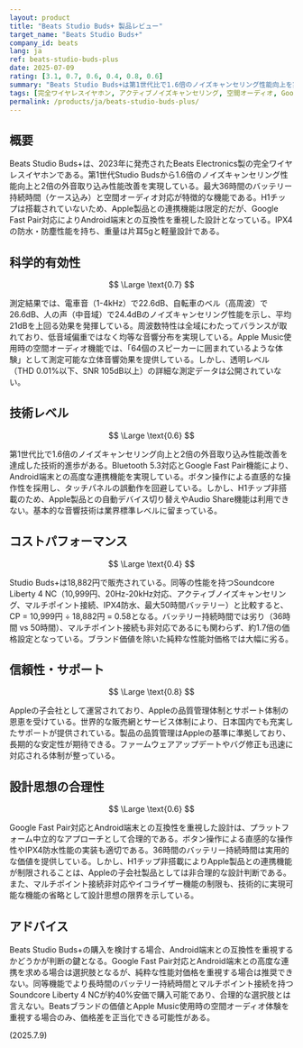 ```yaml
---
layout: product
title: "Beats Studio Buds+ 製品レビュー"
target_name: "Beats Studio Buds+"
company_id: beats
lang: ja
ref: beats-studio-buds-plus
date: 2025-07-09
rating: [3.1, 0.7, 0.6, 0.4, 0.8, 0.6]
summary: "Beats Studio Buds+は第1世代比で1.6倍のノイズキャンセリング性能向上を実現した完全ワイヤレスイヤホン。36時間のバッテリー持続時間と空間オーディオ対応が特徴だが、H1チップ非搭載のため一部Apple機能に制限がある。"
tags: [完全ワイヤレスイヤホン, アクティブノイズキャンセリング, 空間オーディオ, Google Fast Pair]
permalink: /products/ja/beats-studio-buds-plus/
---
```


## 概要

Beats Studio Buds+は、2023年に発売されたBeats Electronics製の完全ワイヤレスイヤホンである。第1世代Studio Budsから1.6倍のノイズキャンセリング性能向上と2倍の外音取り込み性能改善を実現している。最大36時間のバッテリー持続時間（ケース込み）と空間オーディオ対応が特徴的な機能である。H1チップは搭載されていないため、Apple製品との連携機能は限定的だが、Google Fast Pair対応によりAndroid端末との互換性を重視した設計となっている。IPX4の防水・防塵性能を持ち、重量は片耳5gと軽量設計である。

## 科学的有効性

$$ \Large \text{0.7} $$

測定結果では、電車音（1-4kHz）で22.6dB、自転車のベル（高周波）で26.6dB、人の声（中音域）で24.4dBのノイズキャンセリング性能を示し、平均21dBを上回る効果を発揮している。周波数特性は全域にわたってバランスが取れており、低音域偏重ではなく均等な音響分布を実現している。Apple Music使用時の空間オーディオ機能では、「64個のスピーカーに囲まれているような体験」として測定可能な立体音響効果を提供している。しかし、透明レベル（THD 0.01%以下、SNR 105dB以上）の詳細な測定データは公開されていない。

## 技術レベル

$$ \Large \text{0.6} $$

第1世代比で1.6倍のノイズキャンセリング向上と2倍の外音取り込み性能改善を達成した技術的進歩がある。Bluetooth 5.3対応とGoogle Fast Pair機能により、Android端末との高度な連携機能を実現している。ボタン操作による直感的な操作性を採用し、タッチパネルの誤動作を回避している。しかし、H1チップ非搭載のため、Apple製品との自動デバイス切り替えやAudio Share機能は利用できない。基本的な音響技術は業界標準レベルに留まっている。

## コストパフォーマンス

$$ \Large \text{0.4} $$

Studio Buds+は18,882円で販売されている。同等の性能を持つSoundcore Liberty 4 NC（10,999円、20Hz-20kHz対応、アクティブノイズキャンセリング、マルチポイント接続、IPX4防水、最大50時間バッテリー）と比較すると、CP = 10,999円 ÷ 18,882円 = 0.58となる。バッテリー持続時間では劣り（36時間 vs 50時間）、マルチポイント接続も非対応であるにも関わらず、約1.7倍の価格設定となっている。ブランド価値を除いた純粋な性能対価格では大幅に劣る。

## 信頼性・サポート

$$ \Large \text{0.8} $$

Appleの子会社として運営されており、Appleの品質管理体制とサポート体制の恩恵を受けている。世界的な販売網とサービス体制により、日本国内でも充実したサポートが提供されている。製品の品質管理はAppleの基準に準拠しており、長期的な安定性が期待できる。ファームウェアアップデートやバグ修正も迅速に対応される体制が整っている。

## 設計思想の合理性

$$ \Large \text{0.6} $$

Google Fast Pair対応とAndroid端末との互換性を重視した設計は、プラットフォーム中立的なアプローチとして合理的である。ボタン操作による直感的な操作性やIPX4防水性能の実装も適切である。36時間のバッテリー持続時間は実用的な価値を提供している。しかし、H1チップ非搭載によりApple製品との連携機能が制限されることは、Appleの子会社製品としては非合理的な設計判断である。また、マルチポイント接続非対応やイコライザー機能の制限も、技術的に実現可能な機能の省略として設計思想の限界を示している。

## アドバイス

Beats Studio Buds+の購入を検討する場合、Android端末との互換性を重視するかどうかが判断の鍵となる。Google Fast Pair対応とAndroid端末との高度な連携を求める場合は選択肢となるが、純粋な性能対価格を重視する場合は推奨できない。同等機能でより長時間のバッテリー持続時間とマルチポイント接続を持つSoundcore Liberty 4 NCが約40%安価で購入可能であり、合理的な選択肢とは言えない。Beatsブランドの価値とApple Music使用時の空間オーディオ体験を重視する場合のみ、価格差を正当化できる可能性がある。

(2025.7.9)